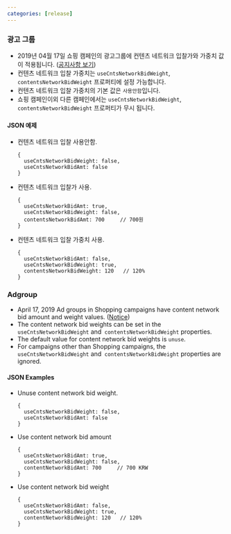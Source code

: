 ```yaml
---
categories: [release]
---
```


### 광고 그룹
* 2019년 04월 17일 쇼핑 캠페인의 광고그룹에 컨텐츠 네트워크 입찰가와 가중치 값이 적용됩니다. ([공지사항 보기](https://saedu.naver.com/notice/view.nhn?notiSeq=3490&catg=1&fixYn=N&searchOpt=all&keyword=))
* 컨텐츠 네트워크 입찰 가중치는 `useCntsNetworkBidWeight`, `contentsNetworkBidWeight` 프로퍼티에 설정 가능합니다.
* 컨텐츠 네트워크 입찰 가중치의 기본 값은 `사용안함`입니다.
* 쇼핑 캠페인이외 다른 캠페인에서는 `useCntsNetworkBidWeight`, `contentsNetworkBidWeight` 프로퍼티가 무시 됩니다.

#### JSON 예제
* 컨텐츠 네트워크 입찰 사용안함.
  ```
  {
    useCntsNetworkBidWeight: false,
    useCntsNetworkBidAmt: false
  }
  ```
* 컨텐츠 네트워크 입찰가 사용.
  ```
  {
    useCntsNetworkBidAmt: true,
    useCntsNetworkBidWeight: false,
    contentsNetworkBidAmt: 700     // 700원
  }
  ```
* 컨텐츠 네트워크 입찰 가중치 사용.
  ```
  {
    useCntsNetworkBidAmt: false,
    useCntsNetworkBidWeight: true,
    contentsNetworkBidWeight: 120   // 120%
  }
  ```

### Adgroup
* April 17, 2019 Ad groups in Shopping campaigns have content network bid amount and weight values. ([Notice](https://saedu.naver.com/notice/view.nhn?notiSeq=3490&catg=1&fixYn=N&searchOpt=all&keyword=))
* The content network bid weights can be set in the `useCntsNetworkBidWeight` and` contentsNetworkBidWeight` properties.
* The default value for content network bid weights is `unuse`.
* For campaigns other than Shopping campaigns, the `useCntsNetworkBidWeight` and` contentsNetworkBidWeight` properties are ignored.

#### JSON Examples
* Unuse content network bid weight.
  ```
  {
    useCntsNetworkBidWeight: false,
    useCntsNetworkBidAmt: false
  }
  ```
* Use content network bid amount
  ```
  {
    useCntsNetworkBidAmt: true,
    useCntsNetworkBidWeight: false,
    contentNetworkBidAmt: 700     // 700 KRW
  }
  ```
* Use content network bid weight
  ```
  {
    useCntsNetworkBidAmt: false,
    useCntsNetworkBidWeight: true,
    contentNetworkBidWeight: 120   // 120%
  }
  ```
